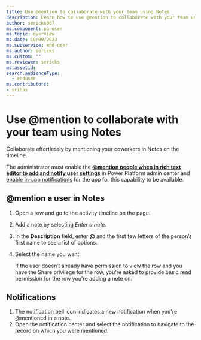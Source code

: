 ```yaml
---
title: Use @mention to collaborate with your team using Notes
description: Learn how to use @mention to collaborate with your team using Notes.
author: sericks007
ms.component: pa-user
ms.topic: overview
ms.date: 10/09/2023
ms.subservice: end-user
ms.author: sericks
ms.custom: ""
ms.reviewer: sericks
ms.assetid: 
search.audienceType: 
  - enduser
ms.contributors:
- srihas
---
```


# Use @mention to collaborate with your team using Notes

Collaborate effortlessly by mentioning your coworkers in Notes on the timeline.

The administrator must enable the [**@mention people when in rich text editor to add and notify user settings**](/power-platform/admin/settings-collaboration#end-user-experiences) in Power Platform admin center and [enable in-app notifications](../developer/model-driven-apps/clientapi/send-in-app-notifications.md?tabs=clientapi#enable-the-in-app-notification-feature) for the app for this capability to be available.

## @mention a user in Notes

1. Open a row and go to the activity timeline on the page.
1. Add a note by selecting _Enter a note_.
1. In the **Description** field, enter **@** and the first few letters of the person’s first name to see a list of options.
1. Select the name you want.

   If the user doesn’t already have permission to view the row and you have the Share privilege for the row, you're asked to provide basic read permission for the row you're adding a note on.

## Notifications

1. The notification bell icon indicates a new notification when you're @mentioned in a note.
1. Open the notification center and select the notification to navigate to the record on which you were mentioned.
